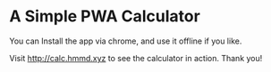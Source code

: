 # A Simple PWA Calculator

[logo]: https://calc.hmmd.xyz/calc.png "Calculator"

You can Install the app via chrome, and use it offline if you like.

Visit http://calc.hmmd.xyz to see the calculator in action. Thank you!
